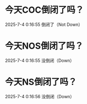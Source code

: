 # 今天COC倒闭了吗？

2025-7-4 0:16:55 倒闭了（Not Down）

# 今天NOS倒闭了吗？

2025-7-4 0:16:55 没倒闭（Down）

# 今天NS倒闭了吗？

2025-7-4 0:16:56 没倒闭（Down）

